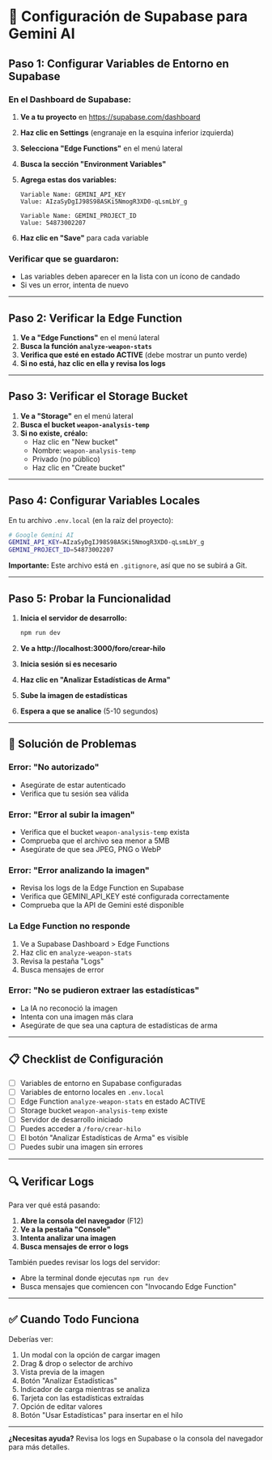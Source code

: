 # 🔧 Configuración de Supabase para Gemini AI

## Paso 1: Configurar Variables de Entorno en Supabase

### En el Dashboard de Supabase:

1. **Ve a tu proyecto** en https://supabase.com/dashboard
2. **Haz clic en Settings** (engranaje en la esquina inferior izquierda)
3. **Selecciona "Edge Functions"** en el menú lateral
4. **Busca la sección "Environment Variables"**
5. **Agrega estas dos variables:**

   ```
   Variable Name: GEMINI_API_KEY
   Value: AIzaSyDgIJ98S98ASKi5NmogR3XD0-qLsmLbY_g
   ```

   ```
   Variable Name: GEMINI_PROJECT_ID
   Value: 54873002207
   ```

6. **Haz clic en "Save"** para cada variable

### Verificar que se guardaron:
- Las variables deben aparecer en la lista con un ícono de candado
- Si ves un error, intenta de nuevo

---

## Paso 2: Verificar la Edge Function

1. **Ve a "Edge Functions"** en el menú lateral
2. **Busca la función `analyze-weapon-stats`**
3. **Verifica que esté en estado ACTIVE** (debe mostrar un punto verde)
4. **Si no está, haz clic en ella y revisa los logs**

---

## Paso 3: Verificar el Storage Bucket

1. **Ve a "Storage"** en el menú lateral
2. **Busca el bucket `weapon-analysis-temp`**
3. **Si no existe, créalo:**
   - Haz clic en "New bucket"
   - Nombre: `weapon-analysis-temp`
   - Privado (no público)
   - Haz clic en "Create bucket"

---

## Paso 4: Configurar Variables Locales

En tu archivo `.env.local` (en la raíz del proyecto):

```bash
# Google Gemini AI
GEMINI_API_KEY=AIzaSyDgIJ98S98ASKi5NmogR3XD0-qLsmLbY_g
GEMINI_PROJECT_ID=54873002207
```

**Importante:** Este archivo está en `.gitignore`, así que no se subirá a Git.

---

## Paso 5: Probar la Funcionalidad

1. **Inicia el servidor de desarrollo:**
   ```bash
   npm run dev
   ```

2. **Ve a http://localhost:3000/foro/crear-hilo**

3. **Inicia sesión si es necesario**

4. **Haz clic en "Analizar Estadísticas de Arma"**

5. **Sube la imagen de estadísticas**

6. **Espera a que se analice** (5-10 segundos)

---

## 🐛 Solución de Problemas

### Error: "No autorizado"
- Asegúrate de estar autenticado
- Verifica que tu sesión sea válida

### Error: "Error al subir la imagen"
- Verifica que el bucket `weapon-analysis-temp` exista
- Comprueba que el archivo sea menor a 5MB
- Asegúrate de que sea JPEG, PNG o WebP

### Error: "Error analizando la imagen"
- Revisa los logs de la Edge Function en Supabase
- Verifica que GEMINI_API_KEY esté configurada correctamente
- Comprueba que la API de Gemini esté disponible

### La Edge Function no responde
1. Ve a Supabase Dashboard > Edge Functions
2. Haz clic en `analyze-weapon-stats`
3. Revisa la pestaña "Logs"
4. Busca mensajes de error

### Error: "No se pudieron extraer las estadísticas"
- La IA no reconoció la imagen
- Intenta con una imagen más clara
- Asegúrate de que sea una captura de estadísticas de arma

---

## 📋 Checklist de Configuración

- [ ] Variables de entorno en Supabase configuradas
- [ ] Variables de entorno locales en `.env.local`
- [ ] Edge Function `analyze-weapon-stats` en estado ACTIVE
- [ ] Storage bucket `weapon-analysis-temp` existe
- [ ] Servidor de desarrollo iniciado
- [ ] Puedes acceder a `/foro/crear-hilo`
- [ ] El botón "Analizar Estadísticas de Arma" es visible
- [ ] Puedes subir una imagen sin errores

---

## 🔍 Verificar Logs

Para ver qué está pasando:

1. **Abre la consola del navegador** (F12)
2. **Ve a la pestaña "Console"**
3. **Intenta analizar una imagen**
4. **Busca mensajes de error o logs**

También puedes revisar los logs del servidor:
- Abre la terminal donde ejecutas `npm run dev`
- Busca mensajes que comiencen con "Invocando Edge Function"

---

## ✅ Cuando Todo Funciona

Deberías ver:
1. Un modal con la opción de cargar imagen
2. Drag & drop o selector de archivo
3. Vista previa de la imagen
4. Botón "Analizar Estadísticas"
5. Indicador de carga mientras se analiza
6. Tarjeta con las estadísticas extraídas
7. Opción de editar valores
8. Botón "Usar Estadísticas" para insertar en el hilo

---

**¿Necesitas ayuda?** Revisa los logs en Supabase o la consola del navegador para más detalles.
